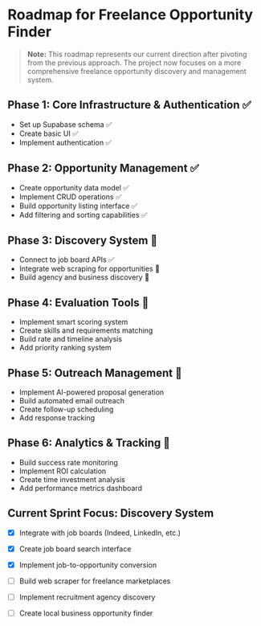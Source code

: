 
# Roadmap for Freelance Opportunity Finder

> **Note:** This roadmap represents our current direction after pivoting from the previous approach. The project now focuses on a more comprehensive freelance opportunity discovery and management system.

## **Phase 1: Core Infrastructure & Authentication ✅**
- Set up Supabase schema ✅
- Create basic UI ✅
- Implement authentication ✅

## **Phase 2: Opportunity Management ✅**
- Create opportunity data model ✅
- Implement CRUD operations ✅
- Build opportunity listing interface ✅
- Add filtering and sorting capabilities ✅

## **Phase 3: Discovery System 🔄**
- Connect to job board APIs ✅
- Integrate web scraping for opportunities 🔲
- Build agency and business discovery 🔲

## **Phase 4: Evaluation Tools 🔲**
- Implement smart scoring system
- Create skills and requirements matching
- Build rate and timeline analysis
- Add priority ranking system

## **Phase 5: Outreach Management 🔲**
- Implement AI-powered proposal generation
- Build automated email outreach
- Create follow-up scheduling
- Add response tracking

## **Phase 6: Analytics & Tracking 🔲**
- Build success rate monitoring
- Implement ROI calculation
- Create time investment analysis
- Add performance metrics dashboard

## **Current Sprint Focus: Discovery System**
- [x] Integrate with job boards (Indeed, LinkedIn, etc.)
- [x] Create job board search interface
- [x] Implement job-to-opportunity conversion
- [ ] Build web scraper for freelance marketplaces
- [ ] Implement recruitment agency discovery
- [ ] Create local business opportunity finder

